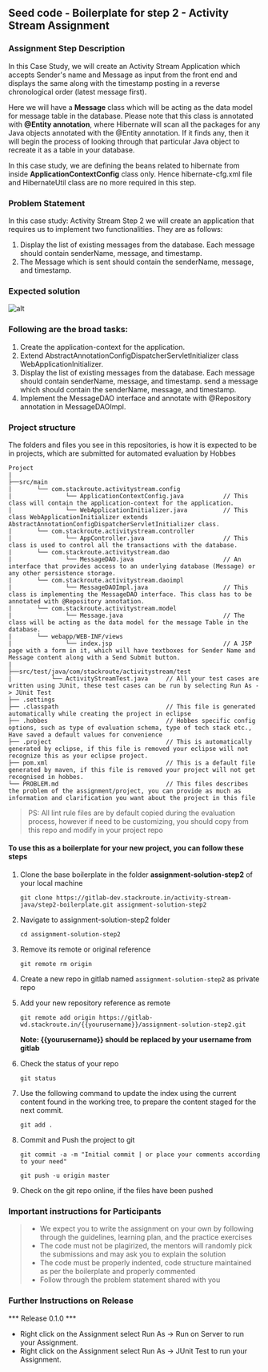 ## Seed code - Boilerplate for step 2 - Activity Stream Assignment
### Assignment Step Description
In this Case Study, we will create an Activity Stream Application which accepts Sender's name and Message as input from the front end and displays the same along with the timestamp posting in a reverse chronological order (latest message first). 

Here we will have a **Message** class which will be acting as the data model for message table in the database. Please note that this class is annotated with **@Entity annotation**, where Hibernate will scan all the packages for any Java objects annotated with the @Entity annotation. 
If it finds any, then it will begin the process of looking through that particular Java object to recreate it as a table in your database. 

In this case study, we are defining the beans related to hibernate from inside **ApplicationContextConfig** class only. Hence hibernate-cfg.xml file and HibernateUtil class are no more required in this step.

### Problem Statement
In this case study: Activity Stream Step 2 we will create an application that requires us to implement two functionalities. They are as follows:
1. Display the list of existing messages from the database. Each message should contain senderName, message, and timestamp. 
2. The Message which is sent should contain the senderName, message, and timestamp.
     

### Expected solution
![alt](https://s3.ap-south-1.amazonaws.com/stackroute/oie_eqW5sRly35UA.png)

### Following are the broad tasks:
1. Create the application-context for the application. 
2. Extend AbstractAnnotationConfigDispatcherServletInitializer class WebApplicationInitializer.
3. Display the list of existing messages from the database. Each message should contain senderName, message, and timestamp. send a message which should contain the senderName, message, and timestamp.
4. Implement the MessageDAO interface and annotate with @Repository annotation in MessageDAOImpl.

### Project structure

The folders and files you see in this repositories, is how it is expected to be in projects, which are submitted for automated evaluation by Hobbes

    Project
    |
    ├──src/main
	|	    └── com.stackroute.activitystream.config	           
	|   	        └── ApplicationContextConfig.java           // This class will contain the application-context for the application.
	|	            └── WebApplicationInitializer.java          // This class WebApplicationInitializer extends AbstractAnnotationConfigDispatcherServletInitializer class.
	|	    └── com.stackroute.activitystream.controller
	|		        └── AppController.java 	                    // This class is used to control all the transactions with the database.	               
	|	    └── com.stackroute.activitystream.dao
	|		        └── MessageDAO.java                         // An interface that provides access to an underlying database (Message) or any other persistence storage.
	|	    └── com.stackroute.activitystream.daoimpl
	|		        └── MessageDAOImpl.java                     // This class is implementing the MessageDAO interface. This class has to be annotated with @Repository annotation.
	|	    └── com.stackroute.activitystream.model
	|		        └── Message.java                            // The class will be acting as the data model for the message Table in the database.
	|	    └── webapp/WEB-INF/views
    |               └── index.jsp                               // A JSP page with a form in it, which will have textboxes for Sender Name and Message content along with a Send Submit button. 
    |
    ├──src/test/java/com/stackroute/activitystream/test
    |           └── ActivityStreamTest.java     // All your test cases are written using JUnit, these test cases can be run by selecting Run As -> JUnit Test
    ├── .settings
	├── .classpath			                    // This file is generated automatically while creating the project in eclipse
	├── .hobbes   			                    // Hobbes specific config options, such as type of evaluation schema, type of tech stack etc., Have saved a default values for convenience
	├── .project			                    // This is automatically generated by eclipse, if this file is removed your eclipse will not recognize this as your eclipse project. 
	├── pom.xml 			                    // This is a default file generated by maven, if this file is removed your project will not get recognised in hobbes.
	└── PROBLEM.md  		                    // This files describes the problem of the assignment/project, you can provide as much as information and clarification you want about the project in this file

> PS: All lint rule files are by default copied during the evaluation process, however if need to be customizing, you should copy from this repo and modify in your project repo


#### To use this as a boilerplate for your new project, you can follow these steps

1. Clone the base boilerplate in the folder **assignment-solution-step2** of your local machine
     
    `git clone https://gitlab-dev.stackroute.in/activity-stream-java/step2-boilerplate.git assignment-solution-step2`

2. Navigate to assignment-solution-step2 folder

    `cd assignment-solution-step2`

3. Remove its remote or original reference

     `git remote rm origin`

4. Create a new repo in gitlab named `assignment-solution-step2` as private repo

5. Add your new repository reference as remote

     `git remote add origin https://gitlab-wd.stackroute.in/{{yourusername}}/assignment-solution-step2.git`

     **Note: {{yourusername}} should be replaced by your username from gitlab**

5. Check the status of your repo 
     
     `git status`

6. Use the following command to update the index using the current content found in the working tree, to prepare the content staged for the next commit.

     `git add .`
 
7. Commit and Push the project to git

     `git commit -a -m "Initial commit | or place your comments according to your need"`

     `git push -u origin master`

8. Check on the git repo online, if the files have been pushed

### Important instructions for Participants
> - We expect you to write the assignment on your own by following through the guidelines, learning plan, and the practice exercises
> - The code must not be plagirized, the mentors will randomly pick the submissions and may ask you to explain the solution
> - The code must be properly indented, code structure maintained as per the boilerplate and properly commented
> - Follow through the problem statement shared with you

### Further Instructions on Release

*** Release 0.1.0 ***

- Right click on the Assignment select Run As -> Run on Server to run your Assignment.
- Right click on the Assignment select Run As -> JUnit Test to run your Assignment.